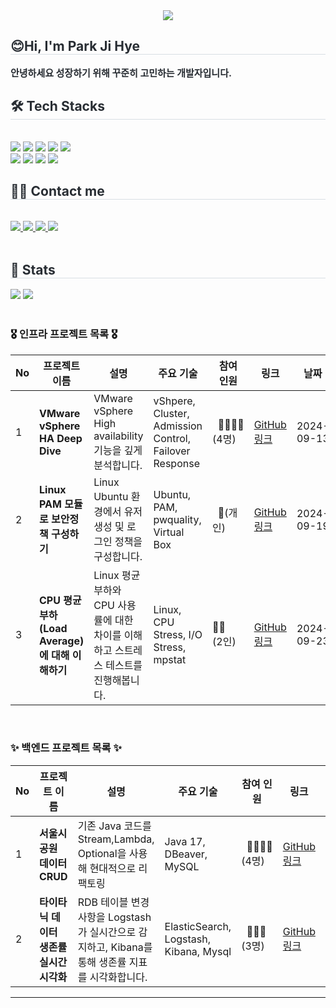 <div align= "center">
    <img src="https://capsule-render.vercel.app/api?type=waving&color=0:ffc2c2,100:f02d5e&height=180&text=Welcome&animation=fadeIn&fontColor=ffffff&fontSize=60" />
    </div>
    <div style="text-align: left;"> 
    <h2 style="border-bottom: 1px solid #d8dee4; color: #282d33;"> 😊Hi, I'm Park Ji Hye </h2>  
    <div style="font-weight: 700; font-size: 15px; text-align: left; color: #282d33;"> 안녕하세요 성장하기 위해 꾸준히 고민하는 개발자입니다. </div> 
    </div>
    <div style="text-align: left;">
    <h2 style="border-bottom: 1px solid #d8dee4; color: #282d33;"> 🛠️ Tech Stacks </h2> <br> 
    <div style="margin: ; text-align: left;" "text-align: left;"> <img src="https://img.shields.io/badge/Elasticsearch-005571?style=flat&logo=Elasticsearch&logoColor=white">
          <img src="https://img.shields.io/badge/Github-181717?style=flat&logo=Github&logoColor=white">
          <img src="https://img.shields.io/badge/Git-F05032?style=flat&logo=Git&logoColor=white">
          <img src="https://img.shields.io/badge/Linux-FCC624?style=flat&logo=Linux&logoColor=white">
          <img src="https://img.shields.io/badge/MySQL-4479A1?style=flat&logo=MySQL&logoColor=white">
          <br/><img src="https://img.shields.io/badge/Notion-000000?style=flat&logo=Notion&logoColor=white">
          <img src="https://img.shields.io/badge/Oracle-F80000?style=flat&logo=Oracle&logoColor=white">
          <img src="https://img.shields.io/badge/Python-3776AB?style=flat&logo=Python&logoColor=white">
          <img src="https://img.shields.io/badge/Java-007396?style=flat&logo=Java&logoColor=white">
          </div>
    </div>
    <div style="text-align: left;">
    <h2 style="border-bottom: 1px solid #d8dee4; color: #282d33;"> 🧑‍💻 Contact me </h2> <br> 
    <div style="text-align: left;"> <a href=> <img src="https://img.shields.io/badge/Instagram-E4405F?style=flat&logo=Instagram&logoColor=white&link="> </a>
         <a href=https://velog.io/@jihye1226/posts> <img src="https://img.shields.io/badge/Velog-20C997?style=flat&logo=Velog&logoColor=white&link=https://velog.io/@jihye1226/posts"> </a>
         <a href=https://www.notion.so/FISA-16d1a2d6a99b8037a4acf5b30ab06e86?pvs=4> <img src="https://img.shields.io/badge/Notion-000000?style=flat&logo=Notion&logoColor=white&link=https://www.notion.so/FISA-16d1a2d6a99b8037a4acf5b30ab06e86?pvs=4"> </a>
         <a href=mailto:parkco011226@gmail.com> <img src="https://img.shields.io/badge/Gmail-EA4335?style=flat&logo=Gmail&logoColor=white&link=mailto:parkco011226@gmail.com"> </a>
          </div>  <br> 
    <div style="text-align: left;">  </div> 
    </div>
    <div style="text-align: left;"> 
    <h2 style="border-bottom: 1px solid #d8dee4; color: #282d33;"> 🏅 Stats </h2> <div style="text-align: left;"> <img src="https://github-readme-stats.vercel.app/api?username=Parkjihye&bg_color=180,00000000,00000000&title_color=000000&text_color=000000"
         /> <img src="https://github-readme-stats.vercel.app/api/top-langs/?username=Parkjihye&layout=compact&bg_color=180,00000000,00000000&title_color=000000&text_color=000000"
           /> </div> 
    </div>
    <br>

### 🎖️ 인프라 프로젝트 목록 🎖️

| No | 프로젝트 이름 | 설명 | 주요 기술 | 참여<br> 인원 | 링크 | 날짜 |
|----|---------------|------|-----------|----------|------|------|
| 1  | **VMware vSphere HA Deep Dive** | VMware vSphere High availability 기능을 깊게 분석합니다.| vShpere, Cluster, Admission Control, Failover Response | &nbsp;&nbsp;👩‍👩‍👧‍👦<br>(4명)| [GitHub 링크](https://github.com/ChoiYoungHa/VMware_vSphere_HA_DeepDive) | 2024-09-13 |
| 2  | **Linux PAM 모듈로 보안정책 구성하기** | Linux Ubuntu 환경에서 유저생성 및 로그인 정책을 구성합니다. | Ubuntu, PAM, pwquality, Virtual Box| &nbsp;&nbsp;🙋(개인) | [GitHub 링크](https://github.com/ChoiYoungHa/Linux_PAM) | 2024-09-19 |
| 3  | **CPU 평균 부하(Load Average)에 대해 이해하기** | Linux 평균 부하와 CPU 사용률에 대한 차이를 이해하고 스트레스 테스트를 진행해봅니다. | Linux, CPU Stress, I/O Stress, mpstat| 👩‍👩<br> (2인) | [GitHub 링크](https://github.com/ChoiYoungHa/Linux_LoadAverage) | 2024-09-23 |



<br>

### ✨ 백엔드 프로젝트 목록 ✨

| No | 프로젝트 이름 | 설명 | 주요 기술 | 참여 인원 | 링크 | 날짜 |
|----|---------------|------|-----------|----------|------|------|
| 1  | **서울시 공원 데이터 CRUD** | 기존 Java 코드를 Stream,Lambda, Optional을 사용해 현대적으로 리팩토링 | Java 17, DBeaver, MySQL| &nbsp;&nbsp;👨‍👨‍👦‍👦<br>(4명)| [GitHub 링크](https://github.com/ChoiYoungHa/WooriFISA-java-stream-refactoring) | 2024-07-19 |
| 2  | **타이타닉 데이터 생존률 실시간 시각화** | RDB 테이블 변경사항을 Logstash가 실시간으로 감지하고, Kibana를 통해 생존률 지표를 시각화합니다. | ElasticSearch, Logstash, Kibana, Mysql | &nbsp;&nbsp;👩‍👩‍👧 <br>(3명) | [GitHub 링크](https://github.com/ChoiYoungHa/WooriFISA-ELK-RDB-Pipline) | 2024-07-25 |


---
